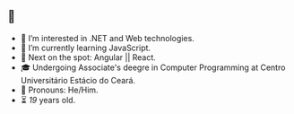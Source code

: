 ## 👋

<!--
**gspolima/gspolima** is a ✨ _special_ ✨ repository because its `README.md` (this file) appears on your GitHub profile.

Here are some ideas to get you started:

- 🔭 I’m currently working on ...
- 🌱 I’m currently learning ...
- 👯 I’m looking to collaborate on ...
- 🤔 I’m looking for help with ...
- 💬 Ask me about ...
- 📫 How to reach me: ...
- 😄 Pronouns: ...
- ⚡ Fun fact: ...
-->

- 🔎 I’m interested in .NET and Web technologies.
- 🌱 I’m currently learning JavaScript.
- 🎯 Next on the spot: Angular || React.
- 🎓 Undergoing Associate's deegre in Computer Programming at Centro Universitário Estácio do Ceará.
- 🤠 Pronouns: He/Him.
- ⏳ *19* years old.
